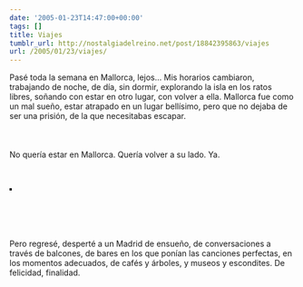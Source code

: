 ```yaml
---
date: '2005-01-23T14:47:00+00:00'
tags: []
title: Viajes
tumblr_url: http://nostalgiadelreino.net/post/18842395863/viajes
url: /2005/01/23/viajes/
---
```


<p>Pasé toda la semana en Mallorca, lejos&hellip; Mis horarios cambiaron, trabajando de noche, de día, sin dormir, explorando la isla en los ratos libres, soñando con estar en otro lugar, con volver a ella. Mallorca fue como un mal sueño, estar atrapado en un lugar bellísimo, pero que no dejaba de ser una prisión, de la que necesitabas escapar.<br/><br/><br/><br/>No quería estar en Mallorca. Quería volver a su lado. Ya.<br/><br/><br/><br/><a href="http://www.flickr.com/photos/iwan_manjak/3710025/" title="photo sharing"><img src="http://photos3.flickr.com/3710025_3a0cf46453_m.jpg" alt="" style="border: solid 2px #000000;"/></a><br/><span style="font-size: 0.9em; margin-top: 0px;"><a href="http://www.flickr.com/photos/iwan_manjak/3710025/"></a> </span><br clear="all"/><br/><br/><br/><br/>Pero regresé, desperté a un Madrid de ensueño, de conversaciones a través de balcones, de bares en los que ponían las canciones perfectas, en los momentos adecuados, de cafés y árboles, y museos y escondites. De felicidad, finalidad.</p><div class="blogger-post-footer"><img width="1" height="1" src="https://blogger.googleusercontent.com/tracker/1180118427259117074-7885432919723776918?l=nostalgiadelreino.blogspot.com" alt=""/></div>